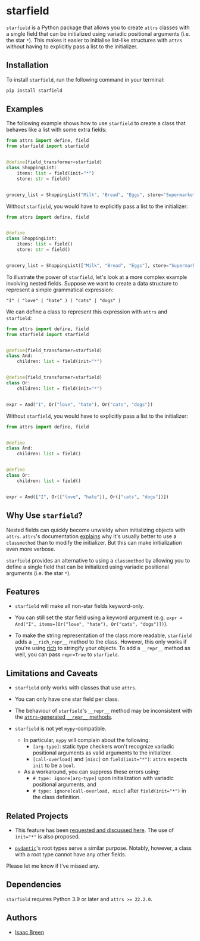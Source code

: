 # starfield

`starfield` is a Python package that allows you to create `attrs` classes with a single field that can be initialized using variadic positional arguments (i.e. the star `*`). This makes it easier to initialise list-like structures with `attrs` without having to explicitly pass a list to the initializer.

## Installation

To install `starfield`, run the following command in your terminal:

```bash
pip install starfield
```

## Examples

The following example shows how to use `starfield` to create a class that behaves like a list with some extra fields:

```python
from attrs import define, field
from starfield import starfield


@define(field_transformer=starfield)
class ShoppingList:
    items: list = field(init="*")
    store: str = field()


grocery_list = ShoppingList("Milk", "Bread", "Eggs", store="Supermarket")
```

Without `starfield`, you would have to explicitly pass a list to the initializer:

```python
from attrs import define, field


@define
class ShoppingList:
    items: list = field()
    store: str = field()


grocery_list = ShoppingList(["Milk", "Bread", "Eggs"], store="Supermarket")
```

To illustrate the power of `starfield`, let's look at a more complex example involving nested fields. Suppose we want to create a data structure to represent a simple grammatical expression:

```text
"I" ( "love" | "hate" ) ( "cats" | "dogs" )
```

We can define a class to represent this expression with `attrs` and `starfield`:

```python
from attrs import define, field
from starfield import starfield


@define(field_transformer=starfield)
class And:
    children: list = field(init="*")


@define(field_transformer=starfield)
class Or:
    children: list = field(init="*")


expr = And("I", Or("love", "hate"), Or("cats", "dogs"))
```

Without `starfield`, you would have to explicitly pass a list to the initializer:

```python
from attrs import define, field


@define
class And:
    children: list = field()


@define
class Or:
    children: list = field()


expr = And(["I", Or(["love", "hate"]), Or(["cats", "dogs"])])
```

## Why Use `starfield`?

Nested fields can quickly become unwieldy when initializing objects with `attrs`. `attrs`'s documentation [explains](https://www.attrs.org/en/stable/init.html#) why it's usually better to use a `classmethod` than to modify the initializer. But this can make initialization even more verbose.

`starfield` provides an alternative to using a `classmethod` by allowing you to define a single field that can be initialized using variadic positional arguments (i.e. the star `*`).


## Features

- `starfield` will make all non-star fields keyword-only.

- You can still set the star field using a keyword argument (e.g. `expr = And("I", items=[Or("love", "hate"), Or("cats", "dogs")])`).

- To make the string representation of the class more readable, `starfield` adds a `__rich_repr__` method to the class. However, this only works if you're using [rich](https://github.com/Textualize/rich) to stringify your objects. To add a `__repr__` method as well, you can pass `repr=True` to `starfield`.

## Limitations and Caveats

- `starfield` only works with classes that use `attrs`.

- You can only have one star field per class.

- The behaviour of `starfield`'s `__repr__` method may be inconsistent with the [`attrs`-generated `__repr__` methods](https://github.com/python-attrs/attrs/blob/9fd0f82ff0d632136b95e1b8737b081e537aaaee/src/attr/_make.py#L1833).

- `starfield` is not yet `mypy`-compatible.
  - In particular, `mypy` will complain about the following:
      - `[arg-type]`: static type checkers won't recognize variadic positional arguments as valid arguments to the initializer.
      - `[call-overload]` and `[misc]` on `field(init="*")`: `attrs` expects `init` to be a `bool`.
  - As a workaround, you can suppress these errors using:
    - `# type: ignore[arg-type]` upon initialization with variadic positional arguments, and
    - `# type: ignore[call-overload, misc]` after `field(init="*")` in the class definition.

## Related Projects

- This feature has been [requested and discussed here](https://github.com/python-attrs/attrs/issues/110). The use of `init="*"` is also proposed. 

- [`pydantic`](https://docs.pydantic.dev/usage/models/#custom-root-types)'s root types serve a similar purpose. Notably, however, a class with a root type cannot have any other fields.

Please let me know if I've missed any.

## Dependencies

`starfield` requires Python 3.9 or later and `attrs >= 22.2.0`.

## Authors

- [Isaac Breen](https://github.com/IsaacBreen)
